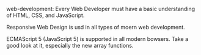  web-development: Every Web Developer must have a basic understanding of HTML, CSS, and JavaScript.

Responsive Web Design is usd in all types of moern web development.

ECMAScript 5 (JavaScript 5) is supported in all modern bowsers. Take a good look at it, especially the new array functions.
